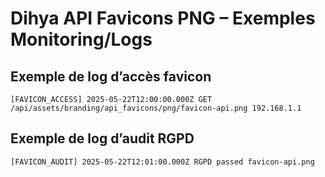 # Dihya API Favicons PNG – Exemples Monitoring/Logs

## Exemple de log d’accès favicon
```
[FAVICON_ACCESS] 2025-05-22T12:00:00.000Z GET /api/assets/branding/api_favicons/png/favicon-api.png 192.168.1.1
```

## Exemple de log d’audit RGPD
```
[FAVICON_AUDIT] 2025-05-22T12:01:00.000Z RGPD passed favicon-api.png
```
